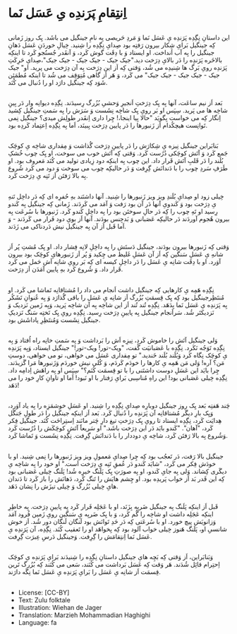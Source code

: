 # اِنتِقامِ پَرَندِه یِ عَسَل نَما

##
این داستانِ نِگِدِه پَرَندِه یِ عَسَل نَما وَ مَردِ حَریصی بِه نامِ جینگیل می باشَد. یِک روز زَمانی کِه جینگیل بَرایِ شِکار بیرون رَفتِه بود صِدایِ نِگِدِه را شِنید. خِیالِ خوردَنِ عَسَل دَهانِ جینگیل را بِه آب اَنداخت. او ایستاد وَ با دِقَت گوش کَرد، وَ آنقَدر جُستُجو کَرد تا اینکِه بالاخَره پَرَندِه را دَر بالایِ دِرَخت دید."جیک جیک - جیک جیک - جیک جیک"،صِدایِ حَرِکَتِ پَرَندِه رویِ بَرگ ها شِنیدِه می شُد، وَقتی کِه اَز این دِرَخت بِه آن دِرَخت می پرید. او" جیک جیک - جیک جیک - جیک جیک" می کَرد، وَ هَر اَز گاهی مُتِوَقِف می شُد تا اینکه مُطمَئِن شَوَد کِه جینگیل دارَد او را دُنبال می کُنَد.

##
بَعد اَز نیم ساعَت، آنها بِه یِک دِرَختِ اَنجیرِ وَحشیِ بُزُرگ رِسیدَند. نِگِدِه دیوانِه وار دَر بِینِ شاخِه ها می پَرید. سِپَس او بَر رویِ یِک شاخِه نِشَست وَ سَرَش را بِه سَمتِ جینگیل کِشید اِنگار کِه می خواست بِگویَد "حالا بِیا اینجا،! چِرا داری اِنقَدر طولِش میدی؟ جینگیل نِمی تَوانِست هیچکُدام اَز زَنبورها را دَر پایین دِرَخت بِبینَد، اَما بِه نِگِدِه اِعتِماد کَردِه بود.

##
بَنابَراین جینگیل نِیزه یِ شِکارَش را دَر پایینِ دِرَخت گُذاشت وَ مِقداری شاخِه یِ کوچَک جَمع کَرد وَ آتَش کوچَکی دُرُست کَرد. وَقتی کِه آتَش خوب می سوخت، او یِک چوب خُشکِ بُلَند را دَر قَلبِ آتَش قَرار داد. این چوب بِه اینکِه دود زِیادی تولید می کُنَد مَعروف بود. او طَرَفِ سَردِ چوب را با دَندانَش گِرِفت وَ دَر حالیکِه چوب می سوخت وَ دود می کَرد شُروع بِه بالا رَفتَن اَز تَنِه یِ دِرَخت کَرد.

##
خِیلی زود او صِدایِ بُلَندِ ویز ویز زَنبورها را شِنید. آنها داشتَند بهِ حُفرِه ای کِه دَر داخِل تَنهِ یِ دِرَخت بود وَ کَندویِ آنها دَر آن بود رَفت وَ آمَد می کَردَند. زَمانی کِه جینگیل بِه کَندو رِسید او تَهِ چوب را کِه دَر حالِ سوختَن بود را بِه داخِلِ کَندو کَرد. زَنبورها با سُرعَت بِه بیرون هُجوم آوردَند دَر حالیکِه عَصَبانی وَ بَدجِنس بودَند. آنها اَز بویِ دود فَرار می کَردَند - وَ اَما قَبل اَز آن بِه جینگیل نیش دَردناکی می زَدَند.

##
وَقتی کِه زَنبورها بیرون بودَند، جینگیل دَستَش را بِه داخِلِ لانِه فِشار داد. او یِک مُشتِ پُر اَز شانهِ یِ عَسَلِ سَنگین کِه اَز آن عَسَلِ غَلیظ می چِکید وَ پُر اَز زَنبورهایِ کوچَک بود بیرون آوَرد. او با دِقَت شانِه یِ عَسَل را دَر داخِلِ کیسه ای کِه بَر رویِ شانِه اَش حَمل می کَرد قَرار داد. وَ شُروع کَرد بهِ پایین آمَدَن اَز دِرَخت.

##
نِگِدِه هَمِه یِ کارهایی کِه جینگیل داشت اَنجام می داد را مُشتاقانِه تَماشا می کَرد. او مُنتَظِرجینگیل بود کِه یِک قِسمَتِ بُزُرگ اَز شانِه یِ عَسَل را باقی گُذارَد وَ بِه عُنوانِ تَشَکُر بِه پَرَندِه یِ عَسَل نَما بِدَهَد. نِگِدِه تُند تُند اَز این شاخِه بِه آن شاخِه پَرید، وَبِه زَمین نَزدیک وَ نَزدیکتَر شُد. سَراَنجام جینگیل بِه پایینِ دِرَخت رِسید. نِگِدِه رویِ یِک تَختِه سَنگ نَزدیکِ جینگیل نِشَست وَمُنتَظِرِ پاداشَش بود.

##
وَلی جینگیل آتَش را خاموش کَرد، نِیزِه اَش را بَرداشت وَ بِه سَمتِ خانِه راه اُفتاد وَ بِه نِگِدِه تَوَجُه نَکَرد. نِگِدِه با عَصَبانیَت گُفت، "ویک-تور! ویک-تور!" جینگیل ایستاد، وَبِه پَرَندِه یِ کوچَک نِگاه کَرد وَبُلَند بُلَند خَندید." تو مِقداری عَسَل می خواهی، تو می خواهی، دوستِ مَن؟ آره! وَلی مَن هَمِه یِ کارها را خودَم کَردَم، وَ کُلی نیش خوردَم وَزَنبورها مَرا گَزیدَند. چِرا بایَد این عَسَلِ دوست داشتَنی را با تو قِسمَت کُنَم؟" سِپَس او بِه راهَش اِدامِه داد. نِگِدِه خِیلی عَصَبانی بود! این راهِ مُناسِبی بَرایِ رَفتار با او نَبود! اَما او تاوانِ کارِ خود را می دَهَد!

##
چَند هَفتِه بَعد یِک روز جینگیل دوبارِه صِدایِ نِگِدِه را شِنید. او عَسَلِ خوشمَزِه را بِه یاد آوَرد، وَیِک بارِ دیگَر مُشتاقانِه آن پَرَندِه را دُنبال کَرد. بَعد اَز اینکِه جینگیل را دَر طولِ جَنگَل هِدایَت کَرد، نِگِدِه ایستاد تا رویِ یِک دِرَختِ تیغ دارِ چَتر مانَند اِستِراحَت کُنَد. جینگیل فِکر کَرد، "آهان". "کَندو بایَد دَر این دِرَخت باشَد." او سَریعاََ آتَشِ کوچَکَش را دُرُست کَرد وَشُروع بِه بالا رَفتَن کَرد، شاخِه یِ دوددار را با دَندانَش گِرِفت. نِگِدِه نِشَست وَ تَماشا کَرد.

##
جینگیل بالا رَفت، دَر تَعجُب بود کِه چِرا صِدایِ مَعمولِ ویز ویز زَنبورها را نِمی شِنید. او با خودَش فِکر می کَرد، "شایَد کَندو دَر عُمقِ تَنِه یِ دِرَخت اَست." او خود را بِه شاخِه یِ دیگَری کِشاند. وَلی بِه جایِ کَندو، او بِه صورَتِ یِک پَلَنگ خیرِه شُد! پَلَنگ خِیلی عَصَبانی بود کِه این قَدر بَد اَز خواب پَریدِه بود. او چِشم هایَش را تَنگ کَرد، دَهانَش را باز کَرد تا دَندان هایِ خِیلی بُزُرگ وَ خِیلی تیزَش را نِشان دَهَد.

##
قَبل اَز اینکِه پَلَنگ بِه جینگیل ضَربِه بِزَنَد، او با عَجَلِه فَرار کَرد بِه پایینِ دِرَخت. بِه خاطِرِ اینکِه عَجَلِه داشت او شاخِه را گُم کَرد، وَ با یِک ضَربِه یِ سَنگین رویِ زَمین فُرود آمَد وَزانویَش پیچ خورد. او با سُرعَتی کِه دَر حَدِ تَوانَش بود لَنگان لَنگان دور شُد. اَز خوش شانسیِ او، پَلَنگ هَنوز خِیلی خواب آلود بود کِه بِخواهَد او را تَعقیب کُنَد. نِگِدِه، آن پَرَندِه یِ عَسَل نَما اِنتِقامَش را گِرِفت. وَجینگیل دَرسِ عِبرَت گِرِفت.

##
وَبَنابَراین، اَز وَقتی کِه بَچِه هایِ جینگیل داستانِ نِگِدِه را شِنیدَند بَرایِ پَرَندِه یِ کوچَک اِحتِرام قائِل شُدَند. هَر وَقت کِه عَسَل بَرداشت می کُنَند، سَعی می کُنَند کِه بُزُرگ تَرین قِسمَت اَز شانِه یِ عَسَل را بَرایِ پَرَندِه یِ عَسَل نَما نِگَه دارَند.

##
* License: [CC-BY]
* Text: Zulu folktale
* Illustration: Wiehan de Jager
* Translation: Marzieh Mohammadian Haghighi
* Language: fa
